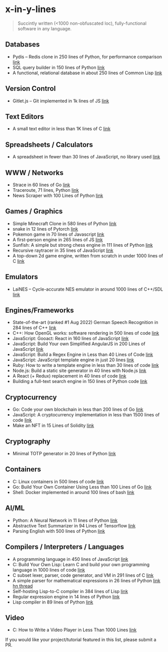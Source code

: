 # x-in-y-lines
> Succintly written (&lt;1000 non-obfuscated loc), fully-functional software in any language.

## Databases

- Pydis – Redis clone in 250 lines of Python, for performance comparison [link](https://github.com/boramalper/pydis)
- SQL query builder in 150 lines of Python [link](https://death.andgravity.com/query-builder-how)
- A functional, relational database in about 250 lines of Common Lisp [link](https://github.com/Wukix/LambdaLite)

## Version Control

- Gitlet.js – Git implemented in 1k lines of JS [link](http://gitlet.maryrosecook.com/docs/gitlet.html)

## Text Editors

- A small text editor in less than 1K lines of C [link](http://antirez.com/news/108)

## Spreadsheets / Calculators

- A spreadsheet in fewer than 30 lines of JavaScript, no library used [link](http://jsfiddle.net/ondras/hYfN3/)

## WWW / Networks

- Strace in 60 lines of Go [link](https://hackernoon.com/strace-in-60-lines-of-go-b4b76e3ecd64)
- Traceroute, 71 lines, Python [link](https://github.com/leonidg/Poor-Man-s-traceroute/blob/master/traceroute.py)
- News Scraper with 100 Lines of Python [link](https://hackernoon.com/i-made-a-news-scrapper-with-100-lines-of-python-2e1de1f28f22)

## Games / Graphics

- Simple Minecraft Clone in 580 lines of Python [link](https://github.com/fogleman/Minecraft)
- snake in 12 lines of Pytorch [link](https://scribe.rip/artificialis/writing-snake-in-12-lines-of-pytorch-f7b21ce42a66)
- Pokemon game in 70 lines of Javascript [link](https://hackernoon.com/recreate-a-simple-pokemon-game-with-70-lines-of-javascript)
- A first-person engine in 265 lines of JS [link](http://www.playfuljs.com/a-first-person-engine-in-265-lines/)
- Sunfish: A simple but strong chess engine in 111 lines of Python [link](https://github.com/thomasahle/sunfish/blob/master/sunfish.py)
- Recursive raytracer in 35 lines of JavaScript [link](http://jsfiddle.net/vz5aZ/2/)
- A top-down 2d game engine, written from scratch in under 1000 lines of C [link](https://github.com/ryanpcmcquen/basque)


## Emulators

- 	LaiNES – Cycle-accurate NES emulator in around 1000 lines of C++/SDL [link](https://github.com/AndreaOrru/LaiNES)

## Engines/Frameworks

- State-of-the-art (ranked #1 Aug 2022) German Speech Recognition in 284 lines of C++ [link](https://github.com/DeutscheKI/tevr-asr-tool)
- C++: How OpenGL works: software rendering in 500 lines of code [link](https://github.com/ssloy/tinyrenderer/wiki)
- JavaScript: Gooact: React in 160 lines of JavaScript [link](https://medium.com/@sweetpalma/gooact-react-in-160-lines-of-javascript-44e0742ad60f)
- JavaScript: Build Your own Simplified AngularJS in 200 Lines of JavaScript [link](https://blog.mgechev.com/2015/03/09/build-learn-your-own-light-lightweight-angularjs/)
- JavaScript: Build a Regex Engine in Less than 40 Lines of Code [link](https://nickdrane.com/build-your-own-regex/)
- JavaScript: JavaScript template engine in just 20 lines [link](http://krasimirtsonev.com/blog/article/Javascript-template-engine-in-just-20-line)
- Ruby: How to write a template engine in less than 30 lines of code [link](http://bits.citrusbyte.com/how-to-write-a-template-library/)
- Node.js: Build a static site generator in 40 lines with Node.js [link](https://www.webdevdrops.com/en/build-static-site-generator-nodejs-8969ebe34b22/)
- A React (+ Redux) replacement in 40 lines of code [link](https://github.com/stasm/innerself?ref=hackernoon.com)
- Building a full-text search engine in 150 lines of Python code [link](https://bart.degoe.de/building-a-full-text-search-engine-150-lines-of-code/)

## Cryptocurrency 

- Go: Code your own blockchain in less than 200 lines of Go [link](https://medium.com/@mycoralhealth/code-your-own-blockchain-in-less-than-200-lines-of-go-e296282bcffc)
- JavaScript: A cryptocurrency implementation in less than 1500 lines of code [link](https://github.com/conradoqg/naivecoin)
- Make an NFT in 15 Lines of Solidity [link](https://hackernoon.com/how-to-make-an-nft-in-15-lines-of-code)

## Cryptography

- Minimal TOTP generator in 20 lines of Python [link](https://github.com/susam/mintotp)

## Containers

- C: Linux containers in 500 lines of code [link](https://blog.lizzie.io/linux-containers-in-500-loc.html)
- Go: Build Your Own Container Using Less than 100 Lines of Go [link](https://www.infoq.com/articles/build-a-container-golang)
- Shell: Docker implemented in around 100 lines of bash [link](https://github.com/p8952/bocker)

## AI/ML

- Python: A Neural Network in 11 lines of Python [link](https://iamtrask.github.io/2015/07/12/basic-python-network/)
- Abstractive Text Summarizer in 94 Lines of Tensorflow [link](https://hackernoon.com/build-an-abstractive-text-summarizer-in-94-lines-of-tensorflow-tutorial-6-f0e1b4d88b55)
- Parsing English with 500 lines of Python [link](https://honnibal.wordpress.com/2013/12/18/a-simple-fast-algorithm-for-natural-language-dependency-parsing/)

## Compilers / Interpreters / Languages
- A programming language in 450 lines of JavaScript [link](http://jsfiddle.net/osfnzyfd/)
- C: Build Your Own Lisp: Learn C and build your own programming language in 1000 lines of code [link](http://www.buildyourownlisp.com/)
- C subset lexer, parser, code generator, and VM in 291 lines of C [link](http://www.iro.umontreal.ca/~felipe/IFT2030-Automne2002/Complements/tinyc.c)
- A simple parser for mathematical expressions in 26 lines of Python [link](https://github.com/gnebehay/parser) [hn thread](https://news.ycombinator.com/item?id=24502293)
- Self-hosting Lisp-to-C compiler in 384 lines of Lisp [link](https://github.com/darius/ichbins/blob/master/ichbins.scm)
- Regular expression engine in 14 lines of Python [link](http://paste.lisp.org/display/24849)
- Lisp compiler in 89 lines of Python [link](https://bernhardkausler.wordpress.com/2009/11/28/sinc-%E2%80%94-the-tiniest-lisp-compiler-to-python/)

## Video 
- C: How to Write a Video Player in Less Than 1000 Lines [link](http://dranger.com/ffmpeg/ffmpeg.html)


If you would like your project/tutorial featured in this list, please submit a PR.
